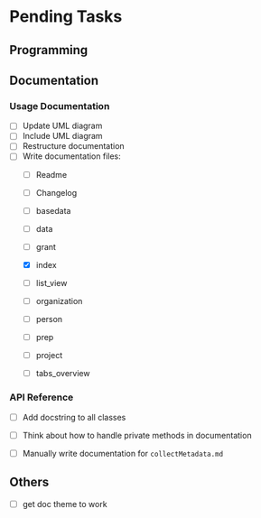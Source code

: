 # Pending Tasks

## Programming


## Documentation

### Usage Documentation

- [ ] Update UML diagram
- [ ] Include UML diagram
- [ ] Restructure documentation
- [ ] Write documentation files:
    - [ ] Readme
    - [ ] Changelog
    - [ ] basedata
    - [ ] data
    - [ ] grant
    - [x] index
    - [ ] list_view
    - [ ] organization
    - [ ] person
    - [ ] prep
    - [ ] project
    - [ ] tabs_overview


### API Reference

- [ ] Add docstring to all classes
- [ ] Think about how to handle private methods in documentation
- [ ] Manually write documentation for `collectMetadata.md`


## Others

- [ ] get doc theme to work
